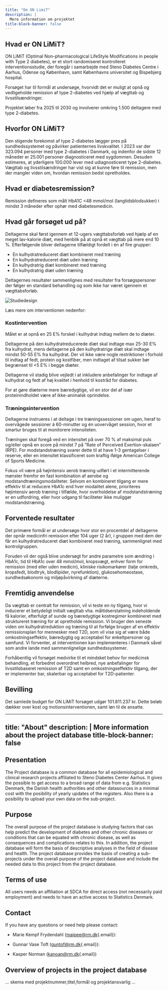 ```yaml
---
title: "Om ON LimiT"
description: |
  Mere information om projektet
title-block-banner: false
---
```


## Hvad er ON LiMiT?

ON LiMiT (Optimal Non-pharmacological LifeStyle Modifications in people with Type 2 diabetes), er et stort randomiseret kontrolleret interventionsstudie, der foregår i samarbejde med Steno Diabetes Centre i Aarhus, Odense og København, samt Københavns universitet og Bispebjerg hospital.

Forsøget har til formål at undersøge, hvorvidt det er muligt at opnå og vedligeholde remission af type 2-diabetes ved hjælp af vægttab og livsstilsændringer. 

Projektet løber fra 2025 til 2030 og involverer omkring 1.500 deltagere med type 2-diabetes. 

## Hvorfor ON LiMiT?

Den stigende forekomst af type 2-diabetes lægger pres på sundhedssystemet og påvirker patienternes livskvalitet. I 2023 var der 323.094 personer med type 2-diabetes i Danmark, og indenfor de sidste 12 måneder er 25.001 personer diagnosticeret med sygdommen. Desuden estimeres, at yderligere 100.000 lever med udiagnosticeret type 2-diabetes. Vægttab og livsstilsændringer har vist sig at kunne føre til remission, men der mangler viden om, hvordan remission bedst opretholdes. 

## Hvad er diabetesremission?

Remission defineres som målt HbA1C <48 mmol/mol (langtidsblodsukker) i mindst 3 måneder efter ophør med diabetesmedicin. 


## Hvad går forsøget ud på?

Deltagerne skal først igennem et 12-ugers vægttabsforløb ved hjælp af en meget lav-kalorie diæt, med henblik på at opnå et vægttab på mere end 10 %. Efterfølgende bliver deltagerne tilfældigt fordelt i én af fire grupper:

-	En kulhydratreduceret diæt kombineret med træning
-	En kulhydratreduceret diæt uden træning
-	En kulhydratrig diæt kombineret med træning
-	En kulhydratrig diæt uden træning

Deltagernes resultater sammenlignes med resultater fra forsøgspersoner der følger en standard behandling og som ikke har været igennem et vægttabsforløb.

![Studiedesign](/images/study-design.png) 

Læs mere om interventionen nedenfor:

### Kostintervention

Målet er at opnå en 25 E% forskel i kulhydrat indtag mellem de to diæter.

Deltagerne på den kulhydratreducerede diæt skal indtage max 25-30 E% fra kulhydrat, mens deltagerne på den kulhydratrige diæt skal indtage mindst 50-55 E% fra kulhydrat. Der vil ikke være nogle restriktioner i forhold til indtag af fedt, protein og kostfiber, men indtaget af tilsat sukker bør begrænset til <5 E% i begge diæter.

Deltagerne vil stadig blive vejledt i at inkludere anbefalinger for indtage af kulhydrat og fedt af høj kvalitet i henhold til kostråd for diabetes.

For at gøre diæterne mere bæredygtige, vil en stor del af især proteinindholdet være af ikke-animalsk oprindelse.

### Træningsintervention

Deltagerne instrueres i at deltage i tre træningssessioner om ugen, heraf to overvågede sessioner á 60-minutter og én uovervåget session, hvor et smartur bruges til at monitorere intensiteten. 

Træningen skal foregå ved en intensitet på over 70 % af maksimal puls og/eller opnå en score på mindst 7 på ”Rate of Perceived Exertion-skalaen” (RPE). For modstandstræning svarer dette til at have 1-3 gentagelser i reserve, eller en intensitet klassificeret som kraftig ifølge American College of Sports Medicine.

Fokus vil være på højintensiv aerob træning udført i et intermitterende mønster fremfor en fast kombination af aerobe og modstandtræningsmodaliteter. Selvom en kombineret tilgang er mere effektiv til at reducere HbA1c end hver modalitet alene, prioriteres højintensiv aerob træning i tilfælde, hvor overholdelse af modstandstræning er en udfordring, eller hvor udgang til faciliteter ikke muliggør modstandstræning. 
 
## Forventede resultater

Det primære formål er at undersøge hvor stor en procentdel af deltagerne der opnår medicinfri remission efter 104 uger (2 år), i gruppen med dem der får en kulhydratreduceret diæt kombineret med træning, sammenlignet med kontrolgruppen. 

Foruden vil der også blive undersøgt for andre parametre som ændring i HbA1c, tid til HbA1c over 48 mmol/mol, kropsvægt, enhver form for remission (med eller uden medicin), kliniske risikomarkører (talje omkreds, kropsfedt, blodtryk, blodlipider, nyrefunktion), glukosehomeostase, sundhedsøkonomi og miljøpåvirkning af diæterne. 

## Fremtidig anvendelse

Da vægttab er centralt for remission, vil vi teste en ny tilgang, hvor vi inducerer et betydeligt initialt vægttab vha. måltidserstatning indeholdende få kalorier, efterfulgt af sunde og bæredygtige kostregimer kombineret med struktureret træning for at opretholde remission. Vi bruger den seneste viden om kulhydratreduktion og træning til at forfølge brugen af en effektiv remissionsplan for mennesker med T2D, som vil vise sig at være både omkostningseffektiv, bæredygtig og acceptabel for enkeltpersoner og samfund. Vi forventer, at interventionen kan implementeres i Danmark såvel som andre lande med sammenlignelige sundhedssystemer.

Forhåbentlig vil forsøget medvirke til et mindsket behov for medicinsk behandling, et forbedret overordnet helbred, nye anbefalinger for livsstilsbaseret remission af T2D samt en omkostningseffektiv tilgang, der er implementer bar, skalerbar og acceptabel for T2D-patienter.

## Bevilling

Det samlede budget for ON LiMiT forsøget udgør 101.811.237 kr. Dette beløb dækker over kost og motionsinterventionen, samt løn til de ansatte. 


---
title: "About"
description: |
  More information about the project database
title-block-banner: false
---

## Presentation

The Project database is a common database for all epidemiological and clinical research projects affiliated to Steno Diabetes Center Aarhus. 
It gives the possible to get access to a broad range of data from e.g. Statistics Denmark, the Danish health authorities and other datasources in a minimal cost with the posibility of yearly updates of the registers. Also there is a posibility to upload your own data on the sub-project.

## Purpose

The overall purpose of the project database is studying factors that can help predict the development of diabetes and other chronic diseases or conditions that can be equated with chronic disease, as well as consequences and complications relates to this. In addition, the project database will form the basis of descriptive analyses in the field of disease and health.
The project database provides the basis of creating a sub-projects under the overall purpose of the project database and include the needed data to this project from the project database.

## Terms of use
All users needs an affiliation at SDCA for direct access (not necessarily paid employment) and needs to have an active access to Statistics Denmark. 

## Contact

If you have any questions or need help please contact:

-   Marie Kempf Frydendahl
    ([maipee\@rm.dk](mailto:maipee@rm.dk){.email}):
    
-   Gunnar Vase Toft
    ([guntof\@rm.dk](mailto:guntof@rm.dk){.email}):
    
-   Kasper Norman
    ([kanoan\@rm.dk](mailto:kanoan@rm.dk){.email})

## Overview of projects in the project database

...
skema med projektnummer,titel,formål og projektansvarlig ...
  
